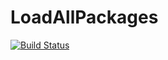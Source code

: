 # LoadAllPackages

[![Build Status](https://github.com/tkf/LoadAllPackages.jl/workflows/CI/badge.svg)](https://github.com/tkf/LoadAllPackages.jl/actions)
